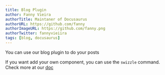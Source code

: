 ```yaml
---
title: Blog Plugin
author: Fanny Vieira
authorTitle: Maintaner of Docusaurus
authorURL: https://github.com/fanny
authorImageURL: https://github.com/fanny.png
authorTwitter: fannyvieiira
tags: [blog, docusaurus]
---
```


You can use our blog plugin to do your posts

<!--truncate-->

If you want add your own component, you can use the `swizzle` command. Check more at our [doc](https://v2.docusaurus.io/docs/using-themes#swizzling-theme-components)
